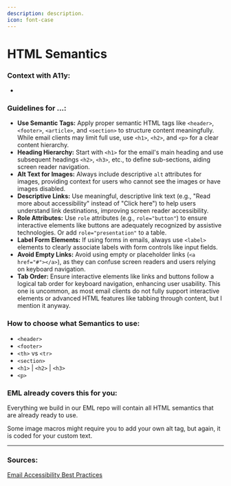 ```yaml
---
description: description.
icon: font-case
---
```


# HTML Semantics

### Context with A11y:

*

### Guidelines for ...:

* **Use Semantic Tags:** Apply proper semantic HTML tags like `<header>`, `<footer>`, `<article>`, and `<section>` to structure content meaningfully. While email clients may limit full use, use `<h1>`, `<h2>`, and `<p>` for a clear content hierarchy.
* **Heading Hierarchy:** Start with `<h1>` for the email's main heading and use subsequent headings `<h2>`, `<h3>`, etc., to define sub-sections, aiding screen reader navigation.
* **Alt Text for Images:** Always include descriptive `alt` attributes for images, providing context for users who cannot see the images or have images disabled.
* **Descriptive Links:** Use meaningful, descriptive link text (e.g., "Read more about accessibility" instead of "Click here") to help users understand link destinations, improving screen reader accessibility.
* **Role Attributes:** Use `role` attributes (e.g., `role="button"`) to ensure interactive elements like buttons are adequately recognized by assistive technologies. Or add `role="presentation"` to a table.&#x20;
* **Label Form Elements:** If using forms in emails, always use `<label>` elements to clearly associate labels with form controls like input fields.
* **Avoid Empty Links:** Avoid using empty or placeholder links (`<a href="#"></a>`), as they can confuse screen readers and users relying on keyboard navigation.
* **Tab Order:** Ensure interactive elements like links and buttons follow a logical tab order for keyboard navigation, enhancing user usability. This one is uncommon, as most email clients do not fully support interactive elements or advanced HTML features like tabbing through content, but I mention it anyway.&#x20;

### How to choose what Semantics to use:&#x20;

* `<header>`
* `<footer>`
* `<th>` vs `<tr>`
* `<section>`
* `<h1>` | `<h2>` | `<h3>`
* `<p>`

### EML already covers this for you:&#x20;

Everything we build in our EML repo will contain all HTML semantics that are already ready to use.&#x20;

Some image macros might require you to add your own alt tag, but again, it is coded for your custom text.&#x20;



***

### Sources:&#x20;

[Email Accessibility Best Practices](https://accessible.org/email-accessibility/)

